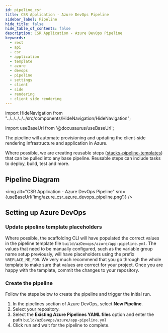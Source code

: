 ```yaml
---
id: pipeline_csr
title: CSR Application - Azure DevOps Pipeline
sidebar_label: Pipeline
hide_title: false
hide_table_of_contents: false
description: CSR Application - Azure DevOps Pipeline
keywords:
  - rest
  - api
  - csr
  - application
  - template
  - azure
  - devops
  - pipeline
  - settings
  - client
  - side
  - rendering
  - client side rendering
---
```

import HideNavigation  from "../../../../../src/components/HideNavigation/HideNavigation";

import useBaseUrl from '@docusaurus/useBaseUrl';

The pipeline will automate provisioning and updating the client-side rendering infrastructure and application in Azure.

Where possible, we are creating reusable steps ([stacks-pipeline-templates](https://github.com/Ensono/stacks-pipeline-templates)) that can be pulled into any base pipeline. Reusable steps can include tasks to deploy, build, test and more.

## Pipeline Diagram

<img alt="CSR Application - Azure DevOps Pipeline" src={useBaseUrl('img/azure_csr_azure_devops_pipeline.png')} />

## Setting up Azure DevOps

### Update pipeline template placeholders

Where possible, the scaffolding CLI will have populated the correct values in the pipeline template file `build/azDevops/azure/app-pipeline.yml`. The values that need to be manually configured, such as the variable group name setup previously, will have placeholders using the prefix `%REPLACE_ME_FOR`. We very much recommend that you go through the whole template to make sure that values are correct for your project. Once you are happy with the template, commit the changes to your repository.

### Create the pipeline

Follow the steps below to create the pipeline and trigger the initial run.

1. In the pipelines section of Azure DevOps, select **New Pipeline**.
2. Select your repository.
3. Select the **Existing Azure Pipelines YAML files** option and enter the path `build/azDevops/azure/app-pipeline.yml`
4. Click run and wait for the pipeline to complete.

<!-- markdownlint-disable MD033 -->
<HideNavigation next />
